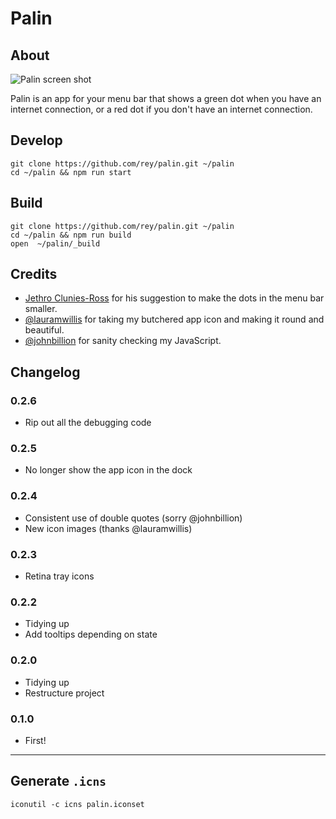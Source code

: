 # Palin

## About

![Palin screen shot](https://c2.staticflickr.com/2/1690/24001417140_7aee37c07f_o.png)

Palin is an app for your menu bar that shows a green dot when you have an
internet connection, or a red dot if you don't have an internet connection.

## Develop

```
git clone https://github.com/rey/palin.git ~/palin
cd ~/palin && npm run start
```

## Build

```
git clone https://github.com/rey/palin.git ~/palin
cd ~/palin && npm run build
open  ~/palin/_build
```

## Credits

* [Jethro Clunies-Ross](http://jethro247.tumblr.com/archive) for his suggestion
  to make the dots in the menu bar smaller.
* [@lauramwillis](https://github.com/lauramwillis) for taking my butchered app
  icon and making it round and beautiful.
* [@johnbillion](https://github.com/johnbillion) for sanity checking my
  JavaScript.

## Changelog

### 0.2.6

* Rip out all the debugging code

### 0.2.5

* No longer show the app icon in the dock

### 0.2.4

* Consistent use of double quotes (sorry @johnbillion)
* New icon images (thanks @lauramwillis)

### 0.2.3

* Retina tray icons

### 0.2.2

* Tidying up
* Add tooltips depending on state

### 0.2.0

* Tidying up
* Restructure project

### 0.1.0

* First!

***

## Generate `.icns`

```
iconutil -c icns palin.iconset
```
